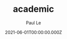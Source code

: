 ---
title: academic
github: https://github.com/LeNPaul/academic
demo: https://lenpaul.github.io/academic/
author: Paul Le
ssg:
  - Jekyll
cms:
  - Markdown
date: 2021-06-01T00:00:00.000Z
description: A Jekyll theme for academia
draft: true
publish_date: '2016-05-24T16:50:15Z'
update_date: '2022-06-02T15:09:53Z'
github_star: 75
github_fork: 97
---
